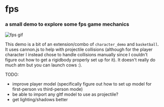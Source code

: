 # fps   
### a small demo to explore some fps game mechanics    
     
![fps gif](16-11-2024_124629.gif)   
    
This demo is a bit of an extension/combo of `character_demo` and `basketball`. It uses cannon.js to help with projectile collisions (although for the player character I instead chose to handle collisions manually since I couldn't figure out how to get a rigidbody properly set up for it). It doesn't really do much atm but you can launch cows :).    
    
TODO:    
- improve player model (specifically figure out how to set up model for first-person vs third-person mode)
- be able to import any gltf model to use as projectile?
- get lighting/shadows better
